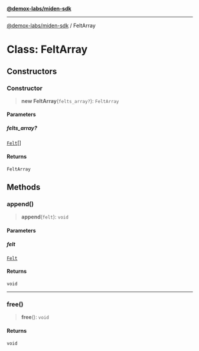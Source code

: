 [**@demox-labs/miden-sdk**](../README.md)

***

[@demox-labs/miden-sdk](../README.md) / FeltArray

# Class: FeltArray

## Constructors

### Constructor

> **new FeltArray**(`felts_array?`): `FeltArray`

#### Parameters

##### felts\_array?

[`Felt`](Felt.md)[]

#### Returns

`FeltArray`

## Methods

### append()

> **append**(`felt`): `void`

#### Parameters

##### felt

[`Felt`](Felt.md)

#### Returns

`void`

***

### free()

> **free**(): `void`

#### Returns

`void`
